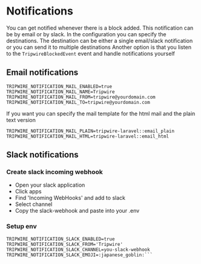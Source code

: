 # Notifications
You can get notified whenever there is a block added. This notification can be by email or by slack. 
In the configuration you can specify the destinations. 
The destination can be either a single email/slack notification or you can send it to multiple destinations
Another option is that you listen to the ```TripwireBlockedEvent``` event and handle notifications yourself

## Email notifications

```
TRIPWIRE_NOTIFICATION_MAIL_ENABLED=true
TRIPWIRE_NOTIFICATION_MAIL_NAME=Tripwire
TRIPWIRE_NOTIFICATION_MAIL_FROM=tripwire@yourdomain.com
TRIPWIRE_NOTIFICATION_MAIL_TO=tripwire@yourdomain.com
```

If you want you can specify the mail template for the html mail and the plain text version
```
TRIPWIRE_NOTIFICATION_MAIL_PLAIN=tripwire-laravel::email_plain
TRIPWIRE_NOTIFICATION_MAIL_HTML=tripwire-laravel::email_html
```

## Slack notifications

### Create slack incoming webhook
- Open your slack application
- Click apps
- Find 'Incoming WebHooks' and add to slack
- Select channel
- Copy the slack-webhook and paste into your .env

### Setup env
```
TRIPWIRE_NOTIFICATION_SLACK_ENABLED=true
TRIPWIRE_NOTIFICATION_SLACK_FROM='Tripwire'
TRIPWIRE_NOTIFICATION_SLACK_CHANNEL=you-slack-webhook
TRIPWIRE_NOTIFICATION_SLACK_EMOJI=:japanese_goblin:```
```


